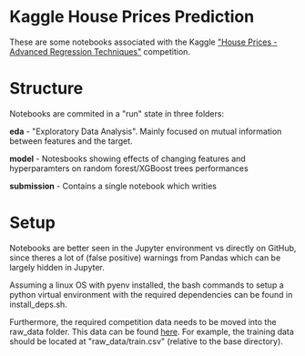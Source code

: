# Kaggle House Prices Prediction

These are some notebooks associated with the Kaggle ["House Prices - Advanced Regression Techniques"](https://www.kaggle.com/competitions/house-prices-advanced-regression-techniques) competition.

# Structure

Notebooks are commited in a "run" state in three folders:

**eda** - "Exploratory Data Analysis". Mainly focused on mutual information between features and the target.

**model** - Notesbooks showing effects of changing features and hyperparamters on random forest/XGBoost trees performances

**submission** - Contains a single notebook which writies


# Setup

Notebooks are better seen in the Jupyter environment vs directly on GitHub, since theres a lot of (false positive) warnings from Pandas which can be largely hidden in Jupyter.

Assuming a linux OS with pyenv installed, the bash commands to setup a python virtual environment with the required dependencies can be found in install\_deps.sh.

Furthermore, the required competition data needs to be moved into the raw\_data folder. This data can be found [here](https://www.kaggle.com/competitions/house-prices-advanced-regression-techniques/data). For example, the training data should be located at "raw\_data/train.csv" (relative to the base directory).


